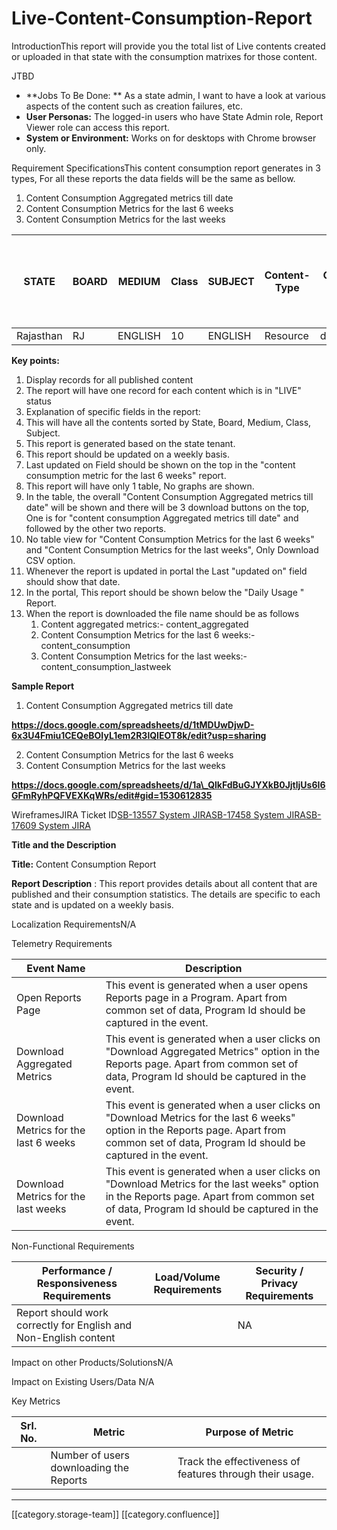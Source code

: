 # Live-Content-Consumption-Report

IntroductionThis report will provide you the total list of Live contents created or uploaded in that state with the consumption matrixes for those content.  &#x20;

JTBD

* \*\*Jobs To Be Done: \*\* As a state admin, I want to have a look at various aspects of the content such as creation failures, etc.
* **User Personas:**  The logged-in users who have State Admin role, Report Viewer role can access this report.
* **System or Environment:**  Works on for desktops with Chrome browser only.

Requirement SpecificationsThis content consumption report generates in 3 types, For all these reports the data fields will be the same as bellow.

1. Content Consumption Aggregated metrics till date
2. Content Consumption Metrics for the last 6 weeks
3. Content Consumption Metrics for the last weeks

| **STATE** | **BOARD** | **MEDIUM** | **Class** | **SUBJECT** | Content-Type | **CONTENT ID** | Content Name | **Creator (User Name)** | **CONTENT MIME TYPE** | **Created On** | **Last Published Date** | Linked Textbook Id | Linked Textbook Name | **No. of Downloads (App only)** | No. of  Plays (on App and Portal) | No. of  Plays on App | No. of  Plays on Portal | **Average Play Time in mins (on App and Portal)** | **Average Play Time  in mins on App** | **Average Play Time in mins on Portal** | Total No of Ratings | **Average  Rating (Out of 5)** | End Date  of the Week |
| --------- | --------- | ---------- | --------- | ----------- | ------------ | -------------- | ------------ | ----------------------- | --------------------- | -------------- | ----------------------- | ------------------ | -------------------- | ------------------------------- | --------------------------------- | -------------------- | ----------------------- | ------------------------------------------------- | ------------------------------------- | --------------------------------------- | ------------------- | ------------------------------ | --------------------- |
| Rajasthan | RJ        | ENGLISH    | 10        | ENGLISH     | Resource     | do\_123456     |              | XYZ                     | MP4                   | 04/10/2017     | 24/11/2017              | do\_7890           | Science              |                                 |                                   |                      |                         |                                                   |                                       |                                         |                     |                                |                       |

**Key points:**

1. Display records for all published content
2. The report will have one record for each content which is in "LIVE" status
3. Explanation of specific fields in the report:
4. This will have all the contents sorted by State, Board, Medium, Class, Subject.
5. This report is generated based on the state tenant.
6. This report should be updated on a weekly basis.
7. Last updated on Field should be shown on the top in the "content consumption metric for the last 6 weeks" report.
8. This report will have only 1 table, No graphs are shown.
9. In the table, the overall "Content Consumption Aggregated metrics till date" will be shown and there will be 3 download buttons on the top, One is for "content consumption Aggregated metrics till date" and followed by the other two reports.
10. &#x20;No table view for  "Content Consumption Metrics for the last 6 weeks" and "Content Consumption Metrics for the last weeks", Only Download CSV option.
11. Whenever the report is updated in portal the Last "updated on" field should show that date.
12. In the portal, This report should be shown below the "Daily Usage " Report.
13. When the report is downloaded the file name should be as follows&#x20;
    1. Content aggregated metrics:- content\_aggregated
    2. Content Consumption Metrics for the last 6 weeks:- content\_consumption
    3. Content Consumption Metrics for the last weeks:- content\_consumption\_lastweek

**Sample Report**

1. Content Consumption Aggregated metrics till date

**https://docs.google.com/spreadsheets/d/1tMDUwDjwD-6x3U4Fmiu1CEQeBOIyL1em2R3lQIEOT8k/edit?usp=sharing**

2. Content Consumption Metrics for the last 6 weeks
3. Content Consumption Metrics for the last weeks

**https://docs.google.com/spreadsheets/d/1a\_QlkFdBuGJYXkB0JjtljUs6I6GFmRyhPQFVEXKqWRs/edit#gid=1530612835**

WireframesJIRA Ticket ID[SB-13557 System JIRA](https://browse/SB-13557)[SB-17458 System JIRA](https://browse/SB-17458)[SB-17609 System JIRA](https://browse/SB-17609)

**Title and the Description**

**Title:** Content Consumption Report

**Report Description** : This report provides details about all content that are published and their consumption statistics. The details are specific to each state and is updated on a weekly basis.

Localization RequirementsN/A

Telemetry Requirements

| Event Name                            | Description                                                                                                                                                                                  |
| ------------------------------------- | -------------------------------------------------------------------------------------------------------------------------------------------------------------------------------------------- |
| Open Reports Page                     | This event is generated when a user opens Reports page in a Program. Apart from common set of data, Program Id should be captured in the event.                                              |
| Download Aggregated Metrics           | This event is generated when a user clicks on "Download Aggregated Metrics" option in the Reports page. Apart from common set of data, Program Id should be captured in the event.           |
| Download Metrics for the last 6 weeks | This event is generated when a user clicks on "Download Metrics for the last 6 weeks" option in the Reports page. Apart from common set of data, Program Id should be captured in the event. |
| Download Metrics for the last weeks   | This event is generated when a user clicks on "Download Metrics for the last weeks" option in the Reports page. Apart from common set of data, Program Id should be captured in the event.   |

Non-Functional Requirements

| Performance / Responsiveness Requirements                        | Load/Volume Requirements | Security / Privacy Requirements |
| ---------------------------------------------------------------- | ------------------------ | ------------------------------- |
| Report should work correctly for English and Non-English content |                          | NA                              |

Impact on other Products/SolutionsN/A

Impact on Existing Users/Data N/A

Key Metrics

| Srl. No. | Metric                                  | Purpose of Metric                                        |
| -------- | --------------------------------------- | -------------------------------------------------------- |
|          | Number of users downloading the Reports | Track the effectiveness of features through their usage. |

***

\[\[category.storage-team]] \[\[category.confluence]]
